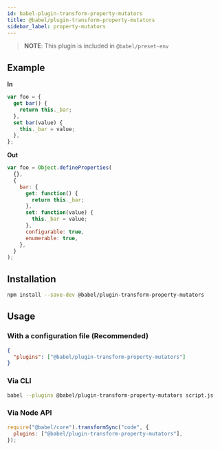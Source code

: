 ```yaml
---
id: babel-plugin-transform-property-mutators
title: @babel/plugin-transform-property-mutators
sidebar_label: property-mutators
---
```


> **NOTE**: This plugin is included in `@babel/preset-env`

## Example

**In**

```javascript
var foo = {
  get bar() {
    return this._bar;
  },
  set bar(value) {
    this._bar = value;
  },
};
```

**Out**

```javascript
var foo = Object.defineProperties(
  {},
  {
    bar: {
      get: function() {
        return this._bar;
      },
      set: function(value) {
        this._bar = value;
      },
      configurable: true,
      enumerable: true,
    },
  }
);
```

## Installation

```sh
npm install --save-dev @babel/plugin-transform-property-mutators
```

## Usage

### With a configuration file (Recommended)

```json
{
  "plugins": ["@babel/plugin-transform-property-mutators"]
}
```

### Via CLI

```sh
babel --plugins @babel/plugin-transform-property-mutators script.js
```

### Via Node API

```javascript
require("@babel/core").transformSync("code", {
  plugins: ["@babel/plugin-transform-property-mutators"],
});
```
